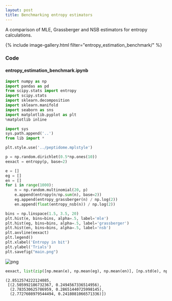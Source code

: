 ```yaml
---
layout: post
title: Benchmarking entropy estimators
---
```


A comparison of MLE, Grassberger and NSB estimators for entropy calculations.

{% include image-gallery.html filter="entropy_estimation_benchmark/" %}

### Code 
#### entropy_estimation_benchmark.ipynb



```python
import numpy as np
import pandas as pd
from scipy.stats import entropy
import scipy.stats
import sklearn.decomposition
import sklearn.manifold
import seaborn as sns
import matplotlib.pyplot as plt
%matplotlib inline

import sys
sys.path.append('..')
from lib import *

plt.style.use('../peptidome.mplstyle')
```


```python
p = np.random.dirichlet(0.5*np.ones(10))
eexact = entropy(p, base=2)
```


```python
e = []
eg = []
en = []
for i in range(1000):
    n = np.random.multinomial(20, p)
    e.append(entropy(n/np.sum(n), base=2))
    eg.append(entropy_grassberger(n) / np.log(2))
    en.append(float(entropy_nsb(n)) / np.log(2))
```


```python
bins = np.linspace(1.5, 3.5, 20)
plt.hist(e, bins=bins, alpha=.5, label='mle')
plt.hist(eg, bins=bins, alpha=.5, label='grassberger')
plt.hist(en, bins=bins, alpha=.5, label='nsb')
plt.axvline(eexact)
plt.legend()
plt.xlabel('Entropy in bit')
plt.ylabel('Trials')
plt.savefig("main.png")
```


![png](notebook_files/entropy_estimation_benchmark_3_0.png)



```python
eexact, list(zip([np.mean(e), np.mean(eg), np.mean(en)], [np.std(e), np.std(eg), np.std(en)]))
```




    (2.8512574222124085,
     [(2.505992186732367, 0.2494567336514956),
      (2.783530625786959, 0.28651440725998145),
      (2.7727608979544494, 0.2418081066571336)])




```python

```
